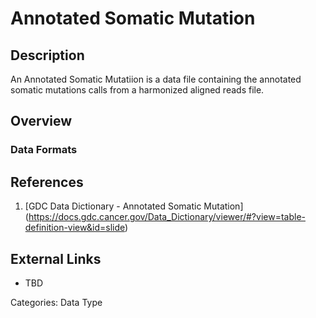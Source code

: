 # Annotated Somatic Mutation #
## Description ##
An Annotated Somatic Mutatiion is a data file containing the annotated somatic mutations calls from a harmonized aligned reads file.
## Overview ##
### Data Formats ###
## References ##
1. [GDC Data Dictionary - Annotated Somatic Mutation] (https://docs.gdc.cancer.gov/Data_Dictionary/viewer/#?view=table-definition-view&id=slide)

## External Links ##
* TBD

Categories: Data Type
